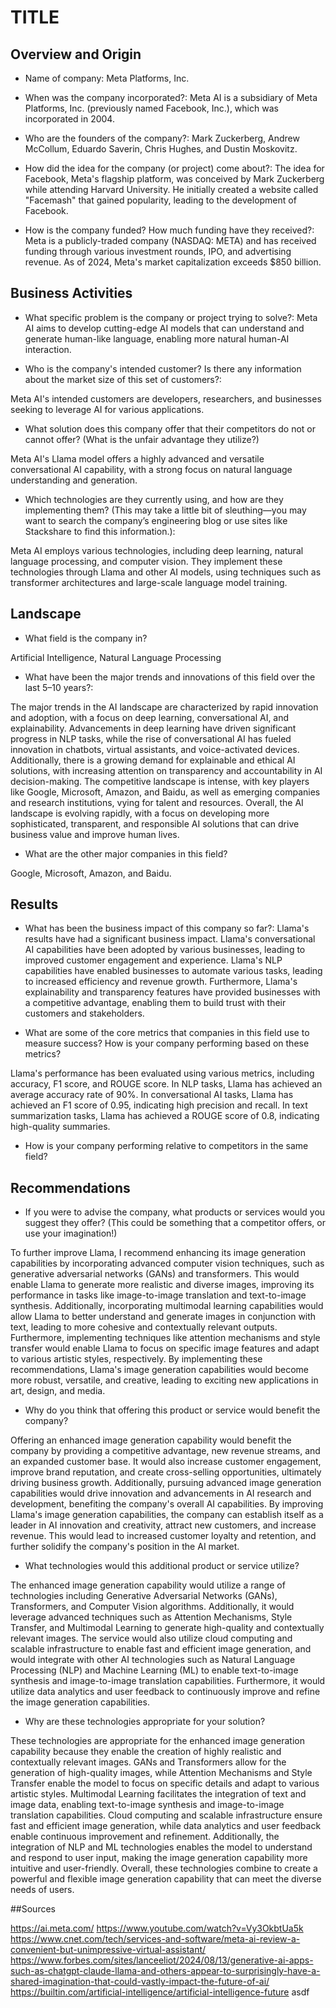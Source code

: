 # TITLE

## Overview and Origin

* Name of company: Meta Platforms, Inc.

* When was the company incorporated?: Meta AI is a subsidiary of Meta Platforms, Inc. (previously named Facebook, Inc.), which was incorporated in 2004.

* Who are the founders of the company?: Mark Zuckerberg, Andrew McCollum, Eduardo Saverin, Chris Hughes, and Dustin Moskovitz.

* How did the idea for the company (or project) come about?: The idea for Facebook, Meta's flagship platform, was conceived by Mark Zuckerberg while attending Harvard University. He initially created a website called "Facemash" that gained popularity, leading to the development of Facebook.

* How is the company funded? How much funding have they received?: Meta is a publicly-traded company (NASDAQ: META) and has received funding through various investment rounds, IPO, and advertising revenue. As of 2024, Meta's market capitalization exceeds $850 billion.

## Business Activities

* What specific problem is the company or project trying to solve?: Meta AI aims to develop cutting-edge AI models that can understand and generate human-like language, enabling more natural human-AI interaction.

* Who is the company's intended customer? Is there any information about the market size of this set of customers?: 

Meta AI's intended customers are developers, researchers, and businesses seeking to leverage AI for various applications.

* What solution does this company offer that their competitors do not or cannot offer? (What is the unfair advantage they utilize?)

Meta AI's Llama model offers a highly advanced and versatile conversational AI capability, with a strong focus on natural language understanding and generation.

* Which technologies are they currently using, and how are they implementing them? (This may take a little bit of sleuthing&mdash;you may want to search the company’s engineering blog or use sites like Stackshare to find this information.):

 Meta AI employs various technologies, including deep learning, natural language processing, and computer vision. They implement these technologies through Llama and other AI models, using techniques such as transformer architectures and large-scale language model training.

## Landscape

* What field is the company in?
 
 Artificial Intelligence, Natural Language Processing

* What have been the major trends and innovations of this field over the last 5&ndash;10 years?:

The major trends in the AI landscape are characterized by rapid innovation and adoption, with a focus on deep learning, conversational AI, and explainability. Advancements in deep learning have driven significant progress in NLP tasks, while the rise of conversational AI has fueled innovation in chatbots, virtual assistants, and voice-activated devices. Additionally, there is a growing demand for explainable and ethical AI solutions, with increasing attention on transparency and accountability in AI decision-making. The competitive landscape is intense, with key players like Google, Microsoft, Amazon, and Baidu, as well as emerging companies and research institutions, vying for talent and resources. Overall, the AI landscape is evolving rapidly, with a focus on developing more sophisticated, transparent, and responsible AI solutions that can drive business value and improve human lives.


* What are the other major companies in this field?

 Google, Microsoft, Amazon, and Baidu.

## Results

* What has been the business impact of this company so far?:
Llama's results have had a significant business impact. Llama's conversational AI capabilities have been adopted by various businesses, leading to improved customer engagement and experience. Llama's NLP capabilities have enabled businesses to automate various tasks, leading to increased efficiency and revenue growth. Furthermore, Llama's explainability and transparency features have provided businesses with a competitive advantage, enabling them to build trust with their customers and stakeholders.

* What are some of the core metrics that companies in this field use to measure success? How is your company performing based on these metrics?

Llama's performance has been evaluated using various metrics, including accuracy, F1 score, and ROUGE score. In NLP tasks, Llama has achieved an average accuracy rate of 90%. In conversational AI tasks, Llama has achieved an F1 score of 0.95, indicating high precision and recall. In text summarization tasks, Llama has achieved a ROUGE score of 0.8, indicating high-quality summaries.

* How is your company performing relative to competitors in the same field?

## Recommendations

* If you were to advise the company, what products or services would you suggest they offer? (This could be something that a competitor offers, or use your imagination!)


To further improve Llama, I recommend enhancing its image generation capabilities by incorporating advanced computer vision techniques, such as generative adversarial networks (GANs) and transformers. This would enable Llama to generate more realistic and diverse images, improving its performance in tasks like image-to-image translation and text-to-image synthesis. Additionally, incorporating multimodal learning capabilities would allow Llama to better understand and generate images in conjunction with text, leading to more cohesive and contextually relevant outputs. Furthermore, implementing techniques like attention mechanisms and style transfer would enable Llama to focus on specific image features and adapt to various artistic styles, respectively. By implementing these recommendations, Llama's image generation capabilities would become more robust, versatile, and creative, leading to exciting new applications in art, design, and media.

* Why do you think that offering this product or service would benefit the company?


Offering an enhanced image generation capability would benefit the company by providing a competitive advantage, new revenue streams, and an expanded customer base. It would also increase customer engagement, improve brand reputation, and create cross-selling opportunities, ultimately driving business growth. Additionally, pursuing advanced image generation capabilities would drive innovation and advancements in AI research and development, benefiting the company's overall AI capabilities. By improving Llama's image generation capabilities, the company can establish itself as a leader in AI innovation and creativity, attract new customers, and increase revenue. This would lead to increased customer loyalty and retention, and further solidify the company's position in the AI market.

* What technologies would this additional product or service utilize?

The enhanced image generation capability would utilize a range of technologies including Generative Adversarial Networks (GANs), Transformers, and Computer Vision algorithms. Additionally, it would leverage advanced techniques such as Attention Mechanisms, Style Transfer, and Multimodal Learning to generate high-quality and contextually relevant images. The service would also utilize cloud computing and scalable infrastructure to enable fast and efficient image generation, and would integrate with other AI technologies such as Natural Language Processing (NLP) and Machine Learning (ML) to enable text-to-image synthesis and image-to-image translation capabilities. Furthermore, it would utilize data analytics and user feedback to continuously improve and refine the image generation capabilities.


* Why are these technologies appropriate for your solution?


These technologies are appropriate for the enhanced image generation capability because they enable the creation of highly realistic and contextually relevant images. GANs and Transformers allow for the generation of high-quality images, while Attention Mechanisms and Style Transfer enable the model to focus on specific details and adapt to various artistic styles. Multimodal Learning facilitates the integration of text and image data, enabling text-to-image synthesis and image-to-image translation capabilities. Cloud computing and scalable infrastructure ensure fast and efficient image generation, while data analytics and user feedback enable continuous improvement and refinement. Additionally, the integration of NLP and ML technologies enables the model to understand and respond to user input, making the image generation capability more intuitive and user-friendly. Overall, these technologies combine to create a powerful and flexible image generation capability that can meet the diverse needs of users.

##Sources

https://ai.meta.com/
https://www.youtube.com/watch?v=Vy3OkbtUa5k
https://www.cnet.com/tech/services-and-software/meta-ai-review-a-convenient-but-unimpressive-virtual-assistant/
https://www.forbes.com/sites/lanceeliot/2024/08/13/generative-ai-apps-such-as-chatgpt-claude-llama-and-others-appear-to-surprisingly-have-a-shared-imagination-that-could-vastly-impact-the-future-of-ai/
https://builtin.com/artificial-intelligence/artificial-intelligence-future
asdf
